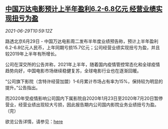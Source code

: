 <!--1624966263000-->
[中国万达电影预计上半年盈利6.2-6.8亿元 经营业绩实现扭亏为盈](https://cn.reuters.com/article/wanda-film-1h-profit-0629-idCNKCS2E515Y)
------

<div><i>2021-06-29T10:59:12Z</i></div><p>路透北京6月29日 - 中国万达电影周二发布半年度业绩预告称，预计上半年盈利6.2-6.8亿元人民币，上年同期亏损15.7亿元；公司经营业绩实现扭亏为盈，并且较2019年上半年有所增长。</p><p>公司在深交所的公告并称，2021年上半年，随着国内疫情管控常态化和全球疫情趋势向好，中国电影市场继续稳健复苏，全球电影行业也在逐渐回暖。</p><p>“公司旗下影院（含特许经营加盟）1-6月累计市场占有率为15%，保持较为明显的提升。”公告指出。</p><p>而2020年受疫情影响公司国内下属影院自2020年1月23日至2020年7月20日暂停营业，经营业绩出现较大亏损，因此报告期内公司国内影院业务业绩扭亏为盈。（完）</p><p>欲览公告详情，请参见：<a href="http://www.szse.cn/disclosure/listed/bulletinDetail/index.html?4be287d8-9d35-45d6-ae2f-4eb84d7abc7b">here</a></p>
